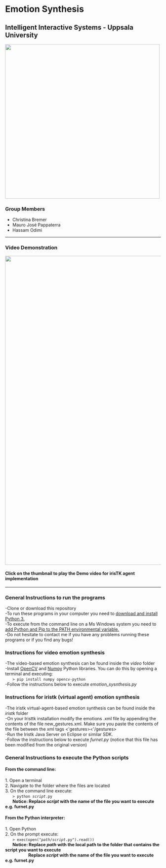 ﻿<h1>Emotion Synthesis</h1>
<h2>Intelligent Interactive Systems - Uppsala University</h2>

<img src="https://i.imgur.com/vaEwpcK.png" width=500px>

<h3>Group Members</h3>
<ul>
    <li>Christina Bremer</li>
    <li>Mauro José Pappaterra</li>
    <li>Hassam Odimi</li>
</ul>

<hr>
<h3>Video Demonstration</h3>
<a href="https://www.youtube.com/watch?v=y0tf02Du5eE&feature=youtu.be"><img src="https://i.imgur.com/jUZb4OC.png" width=1000px> </a>
<h4>Click on the thumbnail to play the Demo video for irisTK agent implementation</h4>
<hr>
<h3 id="help">General Instructions to run the programs</h3>
-Clone or download this repository<br>
-To run these programs in your computer you need to <a href="https://www.python.org/downloads/">download and install Python 3.</a><br>
-To execute from the command line on a Ms Windows system you need to <a href="https://docs.python.org/2/using/windows.html">add Python and Pip to the PATH environmental variable.</a><br>
-Do not hesitate to contact me if you have any problems running these programs or if you find any bugs!

<h3 id="help">Instructions for video emotion synthesis </h3>
-The video-based emotion synthesis can be found inside the <i>video</i> folder<br>
-Install <a href="https://opencv.org/">OpenCV</a> and <a href="http://www.numpy.org/">Numpy</a> Python libraries. You can do this by opening a terminal and executing: <br>
&nbsp &nbsp &nbsp <code>> pip install numpy opencv-python </code> <br>
-Follow the instructions below to execute <i>emotion_sysnthesis.py</i>

<h3 id="help">Instructions for iristk (virtual agent) emotion synthesis </h3>
-The iristk virtual-agent-based emotion synthesis can be found inside the <i>iristk</i> folder <br>
-On your Iristtk installation modify the emotions .xml file by appending the contents of the file new_gestures.xml. Make sure you paste the contents of the file between the xml tags <'gestures><'/gestures> <br>
-Run the Iristk Java Server on Eclipse or similar SDK. <br>
-Follow the instructions below to execute <i>furnet.py</i> (notice that this file has been modified from the original version)<br>

<h3 id="help">General Instructions to execute the Python scripts</h3>
<h4>From the command line:</h4>
1. Open a terminal <br>
2. Navigate to the folder where the files are located <br>
3. On the command line execute: <br>
&nbsp &nbsp &nbsp <code>> python <i>script</i>.py </code> <br>
&nbsp &nbsp &nbsp <b>Notice: Replace <i>script</i> with the name of the file you want to execute e.g. furnet.py</b> <br>

<h4>From the Python interpreter:</h4>
1. Open Python <br>
2. On the prompt execute: <br>
&nbsp &nbsp &nbsp <code>> exec(open("<i>path</i>/<i>script</i>.py").read())</code> <br>
&nbsp &nbsp &nbsp <b>Notice: Replace <i>path</i> with the local path to the folder that contains the script you want to execute</b> <br>
&nbsp &nbsp &nbsp &nbsp &nbsp &nbsp &nbsp &nbsp &nbsp &nbsp<b>Replace <i>script</i> with the name of the file you want to execute e.g. furnet.py</b> <br>
